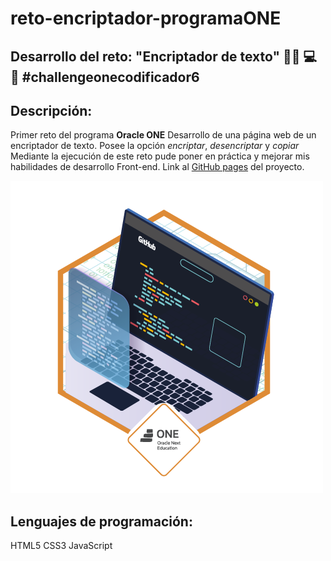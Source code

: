 # reto-encriptador-programaONE
## Desarrollo del reto: "Encriptador de texto" 👩‍💻 💻 🥇 #challengeonecodificador6

## Descripción:

Primer reto del programa **Oracle ONE**
Desarrollo de una página web de un encriptador de texto. Posee la opción *encriptar*, *desencriptar* y *copiar*
Mediante la ejecución de este reto pude poner en práctica y mejorar mis habilidades de desarrollo Front-end. 
Link al [GitHub pages](https://ipuertaa.github.io/reto-encriptador-programaONE/) del proyecto.

![Imagen de la insgnia por realizar el reto](https://github.com/ipuertaa/reto-encriptador-programaONE/blob/main/insignia_reto.png)

## Lenguajes de programación:
HTML5
CSS3
JavaScript



